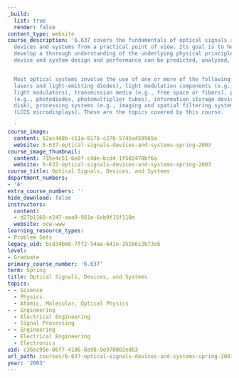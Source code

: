 ```yaml
---
_build:
  list: true
  render: false
content_type: website
course_description: '6.637 covers the fundamentals of optical signals and modern optical
  devices and systems from a practical point of view. Its goal is to help students
  develop a thorough understanding of the underlying physical principles such that
  device and system design and performance can be predicted, analyzed, and understood.


  Most optical systems involve the use of one or more of the following: sources (e.g.,
  lasers and light-emitting diodes), light modulation components (e.g., liquid-crystal
  light modulators), transmission media (e.g., free space or fibers), photodetectors
  (e.g., photodiodes, photomultiplier tubes), information storage devices (e.g., optical
  disk), processing systems (e.g., imaging and spatial filtering systems) and displays
  (LCOS microdisplays). These are the topics covered by this course.

  '
course_image:
  content: 52ac448b-c11a-8176-c276-5745a459965a
  website: 6-637-optical-signals-devices-and-systems-spring-2003
course_image_thumbnail:
  content: 735e4c51-6e6f-c4de-bcd4-1f502478bf6a
  website: 6-637-optical-signals-devices-and-systems-spring-2003
course_title: Optical Signals, Devices, and Systems
department_numbers:
- '6'
extra_course_numbers: ''
hide_download: false
instructors:
  content:
  - d27b1160-e247-aaa9-981e-6cb9f15f110e
  website: ocw-www
learning_resource_types:
- Problem Sets
legacy_uid: bcd34b66-7ff2-54aa-641e-35266c2b73c6
level:
- Graduate
primary_course_number: '6.637'
term: Spring
title: Optical Signals, Devices, and Systems
topics:
- - Science
  - Physics
  - Atomic, Molecular, Optical Physics
- - Engineering
  - Electrical Engineering
  - Signal Processing
- - Engineering
  - Electrical Engineering
  - Electronics
uid: c36ec95e-06f7-4106-8a98-9e970002edb3
url_path: courses/6-637-optical-signals-devices-and-systems-spring-2003
year: '2003'
---
```

